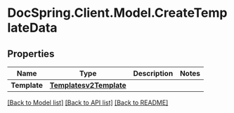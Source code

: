# DocSpring.Client.Model.CreateTemplateData
## Properties

Name | Type | Description | Notes
------------ | ------------- | ------------- | -------------
**Template** | [**Templatesv2Template**](Templatesv2Template.md) |  | 

[[Back to Model list]](../README.md#documentation-for-models) [[Back to API list]](../README.md#documentation-for-api-endpoints) [[Back to README]](../README.md)

